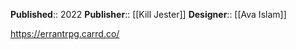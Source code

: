 **Published**:: 2022
**Publisher**:: [[Kill Jester]]
**Designer**:: [[Ava Islam]]

https://errantrpg.carrd.co/